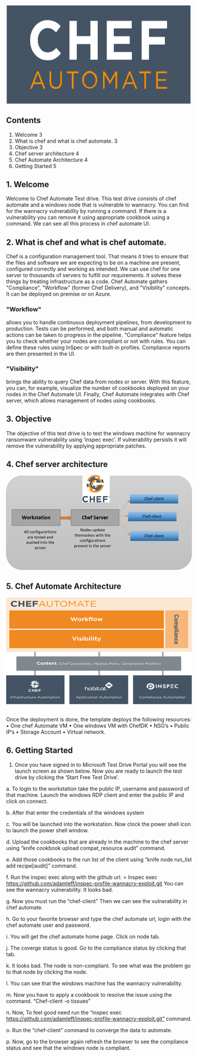 ![Chef Automate](https://github.com/yougandar/azuretestdrive/blob/master/chefautomate-images/chefautomate.PNG)
## Contents
1.	Welcome	3
2.	What is chef and what is chef automate.	3
3.	Objective	3
4.	Chef server architecture	4
5.	Chef Automate Architecture	4
6.	Getting Started	5


## 1.	Welcome
Welcome to Chef Automate Test drive.
This test drive consists of chef automate and a windows node that is vulnerable to wannacry. You can find for the wannacry vulnerability by running a command. If there is a vulnerability you can remove it using appropriate cookbook using a command.
We can see all this process in chef automate UI.
## 2.	What is chef and what is chef automate.
Chef is a configuration management tool. That means it tries to ensure that the files and software we are expecting to be on a machine are present, configured correctly and working as intended.  We can use chef for one server to thousands of servers to fulfill our requirements. It solves these things by treating infrastructure as a code.
Chef Automate gathers "Compliance", "Workflow" (former Chef Delivery), and "Visibility" concepts. It can be deployed on premise or on Azure.
### "Workflow" 
allows you to handle continuous deployment pipelines, from development to production. Tests can be performed, and both manual and automatic actions can be taken to progress in the pipeline.
"Compliance" feature helps you to check whether your nodes are compliant or not with rules. You can define these rules using InSpec or with built-in profiles. Compliance reports are then presented in the UI.
### "Visibility" 
brings the ability to query Chef data from nodes or server. With this feature, you can, for example, visualize the number of cookbooks deployed on your nodes in the Chef Automate UI.
Finally, Chef Automate integrates with Chef server, which allows management of nodes using cookbooks.
## 3.	Objective
The objective of this test drive is to test the windows machine for wannacry ransomware vulnerability using ‘inspec  exec’. If vulnerability persists it will remove the vulnerability by applying appropriate patches.
## 4.	Chef server architecture
![Chef server architecture](https://github.com/yougandar/azuretestdrive/blob/master/chefautomate-images/chefserverarchitecture.png)

## 5.	Chef Automate Architecture
![Chef Automate Architecture](https://github.com/yougandar/azuretestdrive/blob/master/chefautomate-images/chefautomatearchitecture.png)
##
Once the deployment is done, the template deploys the following resources:
•	One chef Automate VM
•	One windows VM with ChefDK
•	NSG’s
•	Public IP’s
•	Storage Account
•	Virtual network.

## 6.	Getting Started

1.	Once you have signed in to Microsoft Test Drive Portal you will see the launch screen as shown below. Now you are ready to launch the test drive by clicking the ‘Start   Free Test Drive’.


a.	To login to the workstation take the public IP, username and password of that machine. Launch the windows RDP client and enter the public IP and click on connect.

b.	After that enter the credentials of the windows system

c.	You will be launched into the workstation. Now clock the power shell icon to launch the power shell window.

d.	Upload the cookbooks that are already in the machine to the chef server using “knife cookbook upload compat_resource audit” command. 

e.	Add those cookbooks to the run list of the client using “knife node run_list add <windows machine name> recipe[audit]” command.

f.	Run the inspec exec along with the github url.
    > Inspec exec https://github.com/adamleff/inspec-profile-wannacry-exploit.git
    You can see the wannacry vulnerability. It looks bad.


g.	Now you must run the “chef-client”
    Then we can see the vulnerability in chef automate.
    
h.	Go to your favorite browser and type the chef automate url, login with the chef automate user and password.

i.	You will get the chef automate home page. Click on node tab.

j.	The coverge status is good. Go to the compliance status by clicking that tab.

k.	It looks bad. The node is non-compliant. To see what was the problem go to that node by clicking the node.

l.	You can see that the windows machine has the wannacry vulnerability.

m.	Now you have to apply a cookbook to resolve the issue using the command. “Chef-client -o tissues”

n.	Now, To feel good need run the “inspec exec https://github.com/adamleff/inspec-profile-wannacry-exploit.git” command.

o.	Run the “chef-client” command to converge the data to automate.

p.	Now, go to the browser again refresh the browser to see the compliance status and see that the windows node is compliant.



